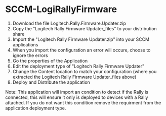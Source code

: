 # SCCM-LogiRallyFirmware
<ol>
  <li>Download the file Logitech.Rally.Firmware.Updater.zip</li>
  <li>Copy the "Logitech Rally Firmware Updater_files" to your distribution share</li>
  <li>Import the "Logitech Rally Firmware Updater.zip" into your SCCM applications</li>
  <li>When you import the configuration an error will occure, choose to ignore the errors</li>
  <li>Go the properties of the Application</li>
  <li>Edit the deployment type of "Logitech Rally Firmware Updater"</li>
  <li>Change the Content location to match your configuration (where you extracted the Logitech Rally Firmware Updater_files above)</li>
  <li>Deploy and Distribute the application</li>
  </ol>
Note: This application will import an condition to detect if the Rally is connected, this will ensure it only is deployed to devices with a Rally attached. If you do not want this condition remove the requirment from the application deployment type.
